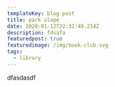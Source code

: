 ```yaml
---
templateKey: blog-post
title: park slope
date: 2020-01-12T22:32:49.214Z
description: fdsafa
featuredpost: true
featuredimage: /img/book-club.svg
tags:
  - library
---
```

dfasdasdf
